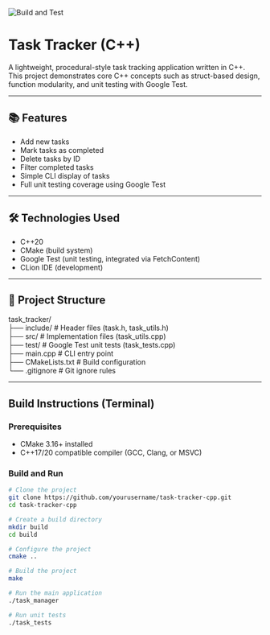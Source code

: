 
![Build and Test](https://github.com/s4remi/TaskTracker/actions/workflows/cross-platform-ci.yml/badge.svg)


# Task Tracker (C++)

A lightweight, procedural-style task tracking application written in C++.  
This project demonstrates core C++ concepts such as struct-based design, function modularity, and unit testing with Google Test.

---

## 📚 Features
- Add new tasks
- Mark tasks as completed
- Delete tasks by ID
- Filter completed tasks
- Simple CLI display of tasks
- Full unit testing coverage using Google Test

---

## 🛠 Technologies Used
- C++20
- CMake (build system)
- Google Test (unit testing, integrated via FetchContent)
- CLion IDE (development)

---

## 🧰 Project Structure

task_tracker/ <br>
├── include/ # Header files (task.h, task_utils.h) <br>
├── src/ # Implementation files (task_utils.cpp)<br>
├── test/ # Google Test unit tests (task_tests.cpp) <br>
├── main.cpp # CLI entry point <br>
├── CMakeLists.txt # Build configuration <br>
└── .gitignore # Git ignore rules<br>


---

##  Build Instructions (Terminal)

### Prerequisites
- CMake 3.16+ installed
- C++17/20 compatible compiler (GCC, Clang, or MSVC)

### Build and Run
```bash
# Clone the project
git clone https://github.com/yourusername/task-tracker-cpp.git
cd task-tracker-cpp

# Create a build directory
mkdir build
cd build

# Configure the project
cmake ..

# Build the project
make

# Run the main application
./task_manager

# Run unit tests
./task_tests
